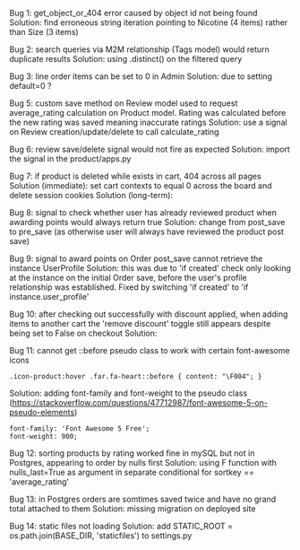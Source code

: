Bug 1: get_object_or_404 error caused by object id not being found
Solution: find erroneous string iteration pointing to Nicotine (4 items) rather than Size (3 items)

Bug 2: search queries via M2M relationship (Tags model) would return duplicate results
Solution: using .distinct() on the filtered query

Bug 3: line order items can be set to 0 in Admin
Solution: due to setting default=0 ?

<!-- Bug 4: line order items have price tied to the model when it should be set on save
Solution:  -->

Bug 5: custom save method on Review model used to request average_rating calculation on Product model. Rating was calculated before the new rating was saved meaning inaccurate ratings
Solution: use a signal on Review creation/update/delete to call calculate_rating

Bug 6: review save/delete signal would not fire as expected
Solution: import the signal in the product/apps.py

Bug 7: if product is deleted while exists in cart, 404 across all pages
Solution (immediate): set cart contexts to equal 0 across the board and delete session cookies
Solution (long-term): 

Bug 8: signal to check whether user has already reviewed product when awarding points would always return true
Solution: change from post_save to pre_save (as otherwise user will always have reviewed the product post save)

Bug 9: signal to award points on Order post_save cannot retrieve the instance UserProfile
Solution: this was due to 'if created' check only looking at the instance on the initial Order save, before the user's profile relationship was established. Fixed by switching 'if created' to 'if instance.user_profile'

Bug 10: after checking out successfully with discount applied, when adding items to another cart the 'remove discount' toggle still appears despite being set to False on checkout
Solution:

Bug 11: cannot get ::before pseudo class to work with certain font-awesome icons

`.icon-product:hover .far.fa-heart::before {
    content: "\F004";
}`

Solution: adding font-family and font-weight to the pseudo class (https://stackoverflow.com/questions/47712987/font-awesome-5-on-pseudo-elements)

    font-family: 'Font Awesome 5 Free';
    font-weight: 900;

Bug 12: sorting products by rating worked fine in mySQL but not in Postgres, appearing to order by nulls first
Solution: using F function with nulls_last=True as argument in separate conditional for sortkey == 'average_rating'

Bug 13: in Postgres orders are somtimes saved twice and have no grand total attached to them
Solution: missing migration on deployed site

Bug 14: static files not loading
Solution: add STATIC_ROOT = os.path.join(BASE_DIR, 'staticfiles') to settings.py

